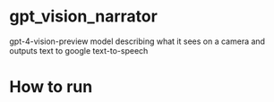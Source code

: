 # gpt_vision_narrator
gpt-4-vision-preview model describing what it sees on a camera and outputs text to google text-to-speech

# How to run

